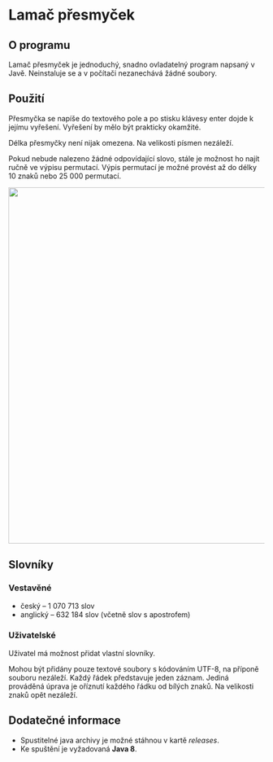 # Lamač přesmyček

## O programu
Lamač přesmyček je jednoduchý, snadno ovladatelný program napsaný v Javě. Neinstaluje se a v počítači nezanechává žádné soubory.

## Použití
Přesmyčka se napíše do textového pole a po stisku klávesy enter dojde k jejímu vyřešení. Vyřešení by mělo být prakticky okamžité. 

Délka přesmyčky není nijak omezena. Na velikosti písmen nezáleží.

Pokud nebude nalezeno žádné odpovídající slovo, stále je možnost ho najít ručně ve výpisu permutací. Výpis permutací je možné provést až do délky 10 znaků nebo 25 000 permutací.

<p align="center">
  <img width="700" src="https://github.com/Hartrik/ASCII-Artist-II/blob/master/preview.png?raw=true"/>
</p>

## Slovníky
### Vestavěné
- český – 1 070 713 slov
- anglický – 632 184 slov (včetně slov s apostrofem)

### Uživatelské
Uživatel má možnost přidat vlastní slovníky. 

Mohou být přidány pouze textové soubory s kódováním UTF-8, na příponě souboru nezáleží. Každý řádek představuje jeden záznam. Jediná prováděná úprava je oříznutí každého řádku od bílých znaků. Na velikosti znaků opět nezáleží.

## Dodatečné informace
- Spustitelné java archivy je možné stáhnou v kartě *releases*.
- Ke spuštění je vyžadovaná **Java 8**.
